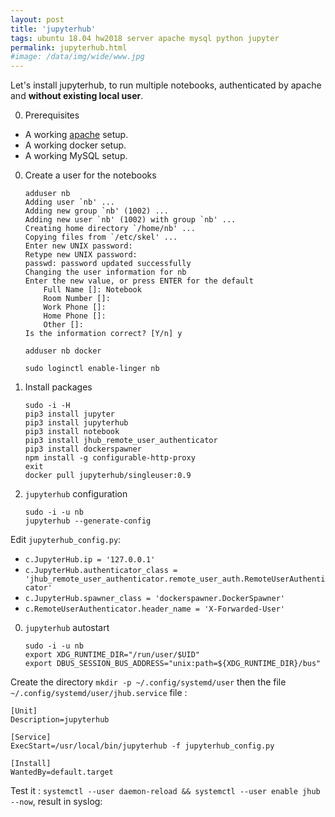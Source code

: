 ```yaml
---
layout: post
title: 'jupyterhub'
tags: ubuntu 18.04 hw2018 server apache mysql python jupyter
permalink: jupyterhub.html
#image: /data/img/wide/www.jpg
---
```


Let's install jupyterhub, to run multiple notebooks, authenticated by apache
and **without existing local user**.

0. Prerequisites
  - A working [apache](/tag/apache.html) setup.
  - A working docker setup.
  - A working MySQL setup.

0. Create a user for the notebooks

    ```
    adduser nb
    Adding user `nb' ...
    Adding new group `nb' (1002) ...
    Adding new user `nb' (1002) with group `nb' ...
    Creating home directory `/home/nb' ...
    Copying files from `/etc/skel' ...
    Enter new UNIX password: 
    Retype new UNIX password: 
    passwd: password updated successfully
    Changing the user information for nb
    Enter the new value, or press ENTER for the default
    	Full Name []: Notebook
    	Room Number []: 
    	Work Phone []: 
    	Home Phone []: 
    	Other []: 
    Is the information correct? [Y/n] y
    
    adduser nb docker
    
    sudo loginctl enable-linger nb
    ```
0. Install packages

    ```
    sudo -i -H
    pip3 install jupyter
    pip3 install jupyterhub
    pip3 install notebook
    pip3 install jhub_remote_user_authenticator
    pip3 install dockerspawner
    npm install -g configurable-http-proxy
    exit
    docker pull jupyterhub/singleuser:0.9
    ```

0. `jupyterhub` configuration
    ```
    sudo -i -u nb
    jupyterhub --generate-config
    ```

  Edit `jupyterhub_config.py`:
  - `c.JupyterHub.ip = '127.0.0.1'`
  - `c.JupyterHub.authenticator_class = 'jhub_remote_user_authenticator.remote_user_auth.RemoteUserAuthenticator'`
  - `c.JupyterHub.spawner_class = 'dockerspawner.DockerSpawner'`
  - `c.RemoteUserAuthenticator.header_name = 'X-Forwarded-User'`



0. `jupyterhub` autostart

    ```
    sudo -i -u nb
    export XDG_RUNTIME_DIR="/run/user/$UID"
    export DBUS_SESSION_BUS_ADDRESS="unix:path=${XDG_RUNTIME_DIR}/bus"
    ```

Create the directory `mkdir -p ~/.config/systemd/user` then the file `~/.config/systemd/user/jhub.service` file :

```config
[Unit]
Description=jupyterhub

[Service]
ExecStart=/usr/local/bin/jupyterhub -f jupyterhub_config.py

[Install]
WantedBy=default.target
```

Test it : `systemctl --user daemon-reload && systemctl --user enable jhub --now`, result in syslog:
